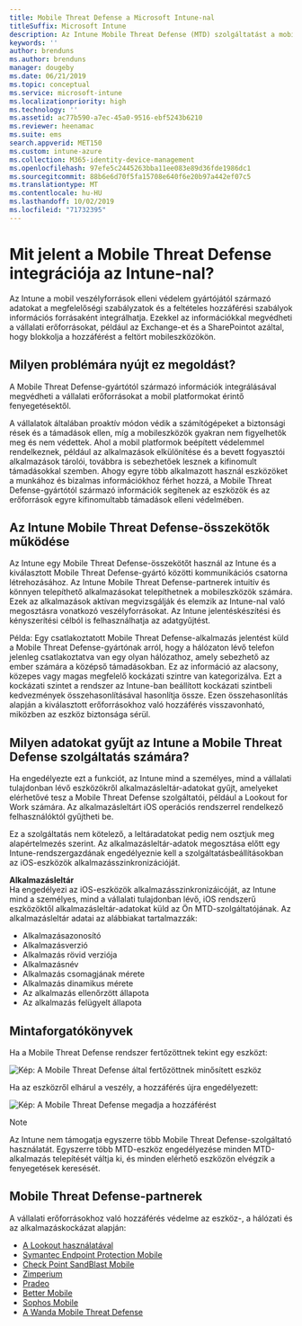 ```yaml
---
title: Mobile Threat Defense a Microsoft Intune-nal
titleSuffix: Microsoft Intune
description: Az Intune Mobile Threat Defense (MTD) szolgáltatást a mobileszköz-védelmi partnerével együtt használva eszközkockázaton alapuló módon védheti meg a vállalati erőforrásokhoz való hozzáférést.
keywords: ''
author: brenduns
ms.author: brenduns
manager: dougeby
ms.date: 06/21/2019
ms.topic: conceptual
ms.service: microsoft-intune
ms.localizationpriority: high
ms.technology: ''
ms.assetid: ac77b590-a7ec-45a0-9516-ebf5243b6210
ms.reviewer: heenamac
ms.suite: ems
search.appverid: MET150
ms.custom: intune-azure
ms.collection: M365-identity-device-management
ms.openlocfilehash: 97efe5c2445263bba11ee083e89d36fde1986dc1
ms.sourcegitcommit: 88b6e6d70f5fa15708e640f6e20b97a442ef07c5
ms.translationtype: MT
ms.contentlocale: hu-HU
ms.lasthandoff: 10/02/2019
ms.locfileid: "71732395"
---
```

# <a name="what-is-mobile-threat-defense-integration-with-intune"></a>Mit jelent a Mobile Threat Defense integrációja az Intune-nal?
Az Intune a mobil veszélyforrások elleni védelem gyártójától származó adatokat a megfelelőségi szabályzatok és a feltételes hozzáférési szabályok információs forrásaként integrálhatja. Ezekkel az információkkal megvédheti a vállalati erőforrásokat, például az Exchange-et és a SharePointot azáltal, hogy blokkolja a hozzáférést a feltört mobileszközökön.  

## <a name="what-problem-does-this-solve"></a>Milyen problémára nyújt ez megoldást?
A Mobile Threat Defense-gyártótól származó információk integrálásával megvédheti a vállalati erőforrásokat a mobil platformokat érintő fenyegetésektől.  

A vállalatok általában proaktív módon védik a számítógépeket a biztonsági rések és a támadások ellen, míg a mobileszközök gyakran nem figyelhetők meg és nem védettek. Ahol a mobil platformok beépített védelemmel rendelkeznek, például az alkalmazások elkülönítése és a bevett fogyasztói alkalmazások tárolói, továbbra is sebezhetőek lesznek a kifinomult támadásokkal szemben. Ahogy egyre több alkalmazott használ eszközöket a munkához és bizalmas információkhoz férhet hozzá, a Mobile Threat Defense-gyártótól származó információk segítenek az eszközök és az erőforrások egyre kifinomultabb támadások elleni védelmében.  

## <a name="how-do-the-intune-mobile-threat-defense-connectors-work"></a>Az Intune Mobile Threat Defense-összekötők működése

Az Intune egy Mobile Threat Defense-összekötőt használ az Intune és a kiválasztott Mobile Threat Defense-gyártó közötti kommunikációs csatorna létrehozásához. Az Intune Mobile Threat Defense-partnerek intuitív és könnyen telepíthető alkalmazásokat telepíthetnek a mobileszközök számára. Ezek az alkalmazások aktívan megvizsgálják és elemzik az Intune-nal való megosztásra vonatkozó veszélyforrásokat. Az Intune jelentéskészítési és kényszerítési célból is felhasználhatja az adatgyűjtést.  

Példa: Egy csatlakoztatott Mobile Threat Defense-alkalmazás jelentést küld a Mobile Threat Defense-gyártónak arról, hogy a hálózaton lévő telefon jelenleg csatlakoztatva van egy olyan hálózathoz, amely sebezhető az ember számára a középső támadásokban. Ez az információ az alacsony, közepes vagy magas megfelelő kockázati szintre van kategorizálva. Ezt a kockázati szintet a rendszer az Intune-ban beállított kockázati szintbeli kedvezmények összehasonlításával hasonlítja össze. Ezen összehasonlítás alapján a kiválasztott erőforrásokhoz való hozzáférés visszavonható, miközben az eszköz biztonsága sérül.

## <a name="what-data-does-intune-collect-for-mobile-threat-defense"></a>Milyen adatokat gyűjt az Intune a Mobile Threat Defense szolgáltatás számára?

Ha engedélyezte ezt a funkciót, az Intune mind a személyes, mind a vállalati tulajdonban lévő eszközökről alkalmazásleltár-adatokat gyűjt, amelyeket elérhetővé tesz a Mobile Threat Defense szolgáltatói, például a Lookout for Work számára. Az alkalmazásleltárt iOS operációs rendszerrel rendelkező felhasználóktól gyűjtheti be.

Ez a szolgáltatás nem kötelező, a leltáradatokat pedig nem osztjuk meg alapértelmezés szerint. Az alkalmazásleltár-adatok megosztása előtt egy Intune-rendszergazdának engedélyeznie kell a szolgáltatásbeállításokban az iOS-eszközök alkalmazásszinkronizációját.

**Alkalmazásleltár**  
Ha engedélyezi az iOS-eszközök alkalmazásszinkronizáicóját, az Intune mind a személyes, mind a vállalati tulajdonban lévő, iOS rendszerű eszközöktől alkalmazásleltár-adatokat küld az Ön MTD-szolgáltatójának. Az alkalmazásleltár adatai az alábbiakat tartalmazzák:

- Alkalmazásazonosító
- Alkalmazásverzió
- Alkalmazás rövid verziója
- Alkalmazásnév
- Alkalmazás csomagjának mérete
- Alkalmazás dinamikus mérete
- Az alkalmazás ellenőrzött állapota
- Az alkalmazás felügyelt állapota

## <a name="sample-scenarios"></a>Mintaforgatókönyvek

Ha a Mobile Threat Defense rendszer fertőzöttnek tekint egy eszközt:

![Kép: A Mobile Threat Defense által fertőzöttnek minősített eszköz](./media/mobile-threat-defense/MTD-image-1.png)

Ha az eszközről elhárul a veszély, a hozzáférés újra engedélyezett:

![Kép: A Mobile Threat Defense megadja a hozzáférést](./media/mobile-threat-defense/MTD-image-2.png)

> [!NOTE] 
> Az Intune nem támogatja egyszerre több Mobile Threat Defense-szolgáltató használatát. Egyszerre több MTD-eszköz engedélyezése minden MTD-alkalmazás telepítését váltja ki, és minden elérhető eszközön elvégzik a fenyegetések keresését.

## <a name="mobile-threat-defense-partners"></a>Mobile Threat Defense-partnerek

A vállalati erőforrásokhoz való hozzáférés védelme az eszköz-, a hálózati és az alkalmazáskockázat alapján:

- [A Lookout használatával](lookout-mobile-threat-defense-connector.md)
- [Symantec Endpoint Protection Mobile](skycure-mobile-threat-defense-connector.md)
- [Check Point SandBlast Mobile](checkpoint-sandblast-mobile-mobile-threat-defense-connector.md)
- [Zimperium](zimperium-mobile-threat-defense-connector.md)
- [Pradeo](pradeo-mobile-threat-defense-connector.md)
- [Better Mobile](better-mobile-threat-defense-connector.md)
- [Sophos Mobile](sophos-mtd-connector.md)
- [A Wanda Mobile Threat Defense](wandera-mtd-connector.md)
